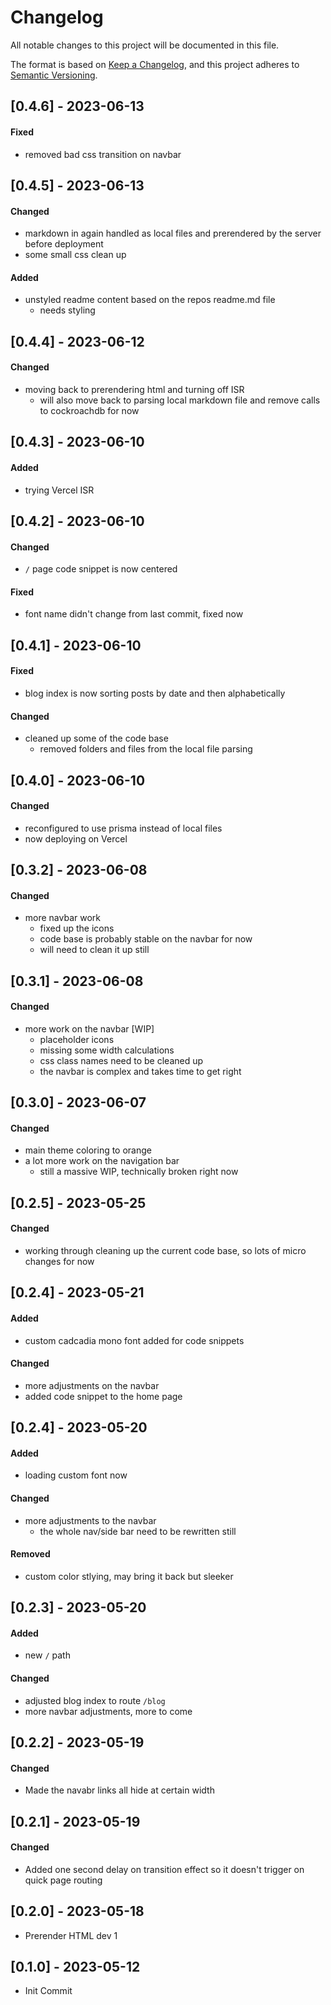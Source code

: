 # Changelog

All notable changes to this project will be documented in this file.

The format is based on [Keep a Changelog](https://keepachangelog.com/en/1.0.0/),
and this project adheres to [Semantic Versioning](https://semver.org/spec/v2.0.0.html).

## [0.4.6] - 2023-06-13

#### Fixed

- removed bad css transition on navbar

## [0.4.5] - 2023-06-13

#### Changed

- markdown in again handled as local files and prerendered by the server before deployment
- some small css clean up

#### Added

- unstyled readme content based on the repos readme.md file
  - needs styling

## [0.4.4] - 2023-06-12

#### Changed

- moving back to prerendering html and turning off ISR
  - will also move back to parsing local markdown file and remove calls to cockroachdb for now

## [0.4.3] - 2023-06-10

#### Added

- trying Vercel ISR

## [0.4.2] - 2023-06-10

#### Changed

- `/` page code snippet is now centered

#### Fixed

- font name didn't change from last commit, fixed now

## [0.4.1] - 2023-06-10

#### Fixed

- blog index is now sorting posts by date and then alphabetically

#### Changed

- cleaned up some of the code base
  - removed folders and files from the local file parsing

## [0.4.0] - 2023-06-10

#### Changed

- reconfigured to use prisma instead of local files
- now deploying on Vercel

## [0.3.2] - 2023-06-08

#### Changed

- more navbar work
  - fixed up the icons
  - code base is probably stable on the navbar for now
  - will need to clean it up still

## [0.3.1] - 2023-06-08

#### Changed

- more work on the navbar [WIP]
  - placeholder icons
  - missing some width calculations
  - css class names need to be cleaned up
  - the navbar is complex and takes time to get right

## [0.3.0] - 2023-06-07

#### Changed

- main theme coloring to orange
- a lot more work on the navigation bar
  - still a massive WIP, technically broken right now

## [0.2.5] - 2023-05-25

#### Changed

- working through cleaning up the current code base, so lots of micro changes for now

## [0.2.4] - 2023-05-21

#### Added

- custom cadcadia mono font added for code snippets

#### Changed

- more adjustments on the navbar
- added code snippet to the home page

## [0.2.4] - 2023-05-20

#### Added

- loading custom font now

#### Changed

- more adjustments to the navbar
  - the whole nav/side bar need to be rewritten still

#### Removed

- custom color stlying, may bring it back but sleeker

## [0.2.3] - 2023-05-20

#### Added

- new `/` path

#### Changed

- adjusted blog index to route `/blog`
- more navbar adjustments, more to come

## [0.2.2] - 2023-05-19

#### Changed

- Made the navabr links all hide at certain width

## [0.2.1] - 2023-05-19

#### Changed

- Added one second delay on transition effect so it doesn't trigger on quick page routing

## [0.2.0] - 2023-05-18

- Prerender HTML dev 1

## [0.1.0] - 2023-05-12

- Init Commit
